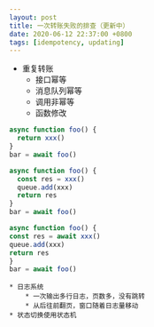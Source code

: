 ```yaml
---
layout: post
title: 一次转账失败的排查（更新中）
date: 2020-06-12 22:37:00 +0800
tags: [idempotency, updating]
---
```


* 重复转账
	* 接口幂等
	* 消息队列幂等
	* 调用非幂等
	* 函数修改
```javascript
async function foo() {
  return xxx()
}
bar = await foo()
```
```javascript
async function foo() {
  const res = xxx()
  queue.add(xxx)
  return res
}
bar = await foo()
```
```javascript
async function foo() {
const res = await xxx()
queue.add(xxx)
return res
}
bar = await foo()
```
	* 日志系统
		* 一次输出多行日志，页数多，没有跳转
		* 从后往前翻页，窗口随着日志量移动
	* 状态切换使用状态机
